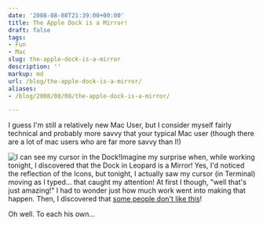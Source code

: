 ```yaml
---
date: '2008-08-08T21:39:00+00:00'
title: The Apple Dock is a Mirror!
draft: false
tags:
- Fun
- Mac
slug: the-apple-dock-is-a-mirror
description: ''
markup: md
url: /blog/the-apple-dock-is-a-mirror/
aliases:
- /blog/2008/08/08/the-apple-dock-is-a-mirror/

---
```


I guess I'm still a relatively new Mac User, but I consider myself fairly technical and probably more savvy that your typical Mac user (though there are a lot of mac users who are far more savvy than I!)  
  
![I can see my cursor in the Dock!](http://bradmontgomery.net/images/dock_mirror.png)Imagine my surprise when, while working tonight, I discovered that the Dock in Leopard is a Mirror! Yes, I'd noticed the reflection of the Icons, but tonight, I actually saw my cursor (in Terminal) moving as I typed... that caught my attention! At first I though, "well that's just amazing!" I had to wonder just how much work went into making that happen. Then, I discovered that [some people don't like this](http://forums.macnn.com/90/mac-os-x/352053/annoying-dock-mirror-removal-in-leopard/)!  
  
Oh well. To each his own...